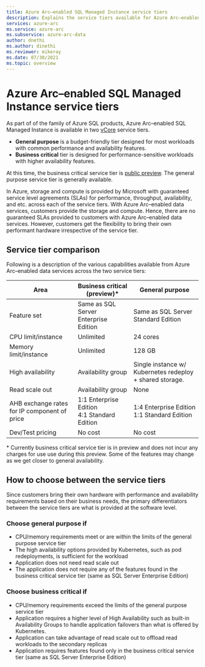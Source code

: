 ```yaml
---
title: Azure Arc–enabled SQL Managed Instance service tiers
description: Explains the service tiers available for Azure Arc–enabled SQL Managed Instance deployments. 
services: azure-arc
ms.service: azure-arc
ms.subservice: azure-arc-data
author: dnethi
ms.author: dinethi
ms.reviewer: mikeray
ms.date: 07/30/2021
ms.topic: overview
---
```


# Azure Arc–enabled SQL Managed Instance service tiers

As part of of the family of Azure SQL products, Azure Arc–enabled SQL Managed Instance is available in two [vCore](../../azure-sql/database/service-tiers-vcore.md) service tiers.

- **General purpose** is a budget-friendly tier designed for most workloads with common performance and availability features.
- **Business critical** tier is designed for performance-sensitive workloads with higher availability features.

At this time, the business critical service tier is [public preview](https://azure.microsoft.com/support/legal/preview-supplemental-terms/). The general purpose service tier is generally available. 

In Azure, storage and compute is provided by Microsoft with guaranteed service level agreements (SLAs) for performance, throughput, availability, and etc. across each of the service tiers. With Azure Arc–enabled data services, customers provide the storage and compute. Hence, there are no guaranteed SLAs provided to customers with Azure Arc–enabled data services. However, customers get the flexibility to bring their own performant hardware irrespective of the service tier. 

## Service tier comparison

Following is a description of the various capabilities available from Azure Arc–enabled data services across the two service tiers:


Area | Business critical (preview)* | General purpose
----------|-----------------|------------------
Feature set | Same as SQL Server Enterprise Edition | Same as SQL Server Standard Edition
CPU limit/instance | Unlimited  | 24 cores
Memory limit/instance | Unlimited | 128 GB
High availability | Availability group | Single instance w/ Kubernetes redeploy + shared storage.
Read scale out | Availability group | None
AHB exchange rates for IP component of price | 1:1 Enterprise Edition <br> 4:1 Standard Edition | 1:4 Enterprise Edition​ <br> 1:1 Standard Edition 
Dev/Test pricing | No cost | No cost

\* Currently business critical service tier is in preview and does not incur any charges for use use during this preview. Some of the features may change as we get closer to general availability.

## How to choose between the service tiers

Since customers bring their own hardware with performance and availability requirements based on their business needs, the primary differentiators between the service tiers are what is provided at the software level. 

### Choose general purpose if

- CPU/memory requirements meet or are within the limits of the general purpose service tier
- The high availability options provided by Kubernetes, such as pod redeployments, is sufficient for the workload
- Application does not need read scale out
- The application does not require any of the features found in the business critical service tier (same as SQL Server Enterprise Edition)

### Choose business critical if

- CPU/memory requirements exceed the limits of the general purpose service tier
- Application requires a higher level of High Availability such as built-in Availability Groups to handle application failovers than what is offered by Kubernetes. 
- Application can take advantage of read scale out to offload read workloads to the secondary replicas
- Application requires features found only in the business critical service tier (same as SQL Server Enterprise Edition)
